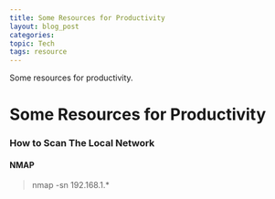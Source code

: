 ```yaml
---
title: Some Resources for Productivity
layout: blog_post
categories:
topic: Tech
tags: resource
---
```

Some resources for productivity.
# Some Resources for Productivity

### How to Scan The Local Network

#### NMAP
> nmap -sn 192.168.1.*

